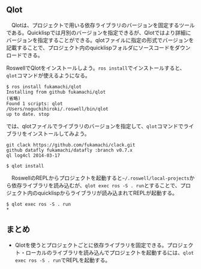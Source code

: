 ## Qlot

　Qlotは、プロジェクトで用いる依存ライブラリのバージョンを固定するツールである。Quicklispでは月別のバージョンを指定できるが、Qlotではより詳細にバージョンを指定することができる。qlotファイルに指定の形式でバージョンを記載することで、プロジェクト内のquicklispフォルダにソースコードをダウンロードできる。

 RoswellでQlotをインストールしよう。`ros install`でインストールすると、`qlot`コマンドが使えるようになる。
```
$ ros install fukamachi/qlot
Installing from github fukamachi/qlot
(省略)
Found 1 scripts: qlot
/Users/noguchihiroki/.roswell/bin/qlot
up to date. stop
```

では、qlotファイルでライブラリのバージョンを指定して、`qlot`コマンドでライブラリをインストールしてみよう。

```
git clack https://github.com/fukamachi/clack.git
github datafly fukamachi/datafly :branch v0.7.x
ql log4cl 2014-03-17
```

```
$ qlot install
```

　RoswellのREPLからプロジェクトを起動すると`~/.roswell/local-projects`から依存ライブラリを読み込むが、`qlot exec ros -S . run`とすることで、プロジェクト内のquicklispからライブラリが読み込まれてREPLが起動する。

```
$ qlot exec ros -S . run
*
```

## まとめ

* Qlotを使うとプロジェクトごとに依存ライブラリを固定できる。プロジェクト・ローカルのライブラリを読み込んでプロジェクトを起動するには、`qlot exec ros -S . run`でREPLを起動する。
